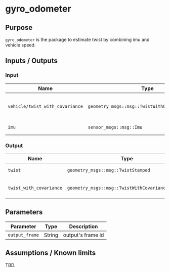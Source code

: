 # gyro_odometer

## Purpose

`gyro_odometer` is the package to estimate twist by combining imu and vehicle speed.

## Inputs / Outputs

### Input

| Name                            | Type                                             | Description                        |
| ------------------------------- | ------------------------------------------------ | ---------------------------------- |
| `vehicle/twist_with_covariance` | `geometry_msgs::msg::TwistWithCovarianceStamped` | twist with covariance from vehicle |
| `imu`                           | `sensor_msgs::msg::Imu`                          | imu from sensor                    |

### Output

| Name                    | Type                                             | Description                     |
| ----------------------- | ------------------------------------------------ | ------------------------------- |
| `twist`                 | `geometry_msgs::msg::TwistStamped`               | estimated twist                 |
| `twist_with_covariance` | `geometry_msgs::msg::TwistWithCovarianceStamped` | estimated twist with covariance |

## Parameters

| Parameter      | Type   | Description       |
| -------------- | ------ | ----------------- |
| `output_frame` | String | output's frame id |

## Assumptions / Known limits

TBD.
